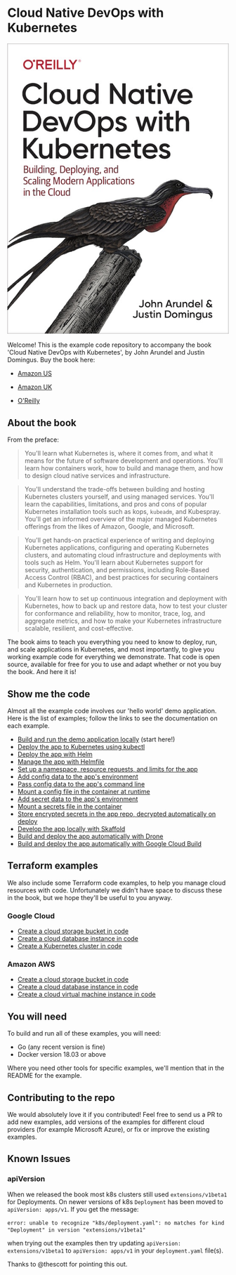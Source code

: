 # Cloud Native DevOps with Kubernetes

![Cloud Native DevOps cover image](/img/cover.jpg)

Welcome! This is the example code repository to accompany the book 'Cloud Native DevOps with Kubernetes', by John Arundel and Justin Domingus. Buy the book here:

* [Amazon US](https://amzn.to/2PEPTjc)

* [Amazon UK](https://amzn.to/2PGkZa0)

* [O'Reilly](http://shop.oreilly.com/product/0636920175131.do)

## About the book

From the preface:

> You'll learn what Kubernetes is, where it comes from, and what it means for the future of software development and operations. You'll learn how containers work, how to build and manage them, and how to design cloud native services and infrastructure.

> You'll understand the trade-offs between building and hosting Kubernetes clusters yourself, and using managed services. You'll learn the capabilities, limitations, and pros and cons of popular Kubernetes installation tools such as kops, `kubeadm`, and Kubespray. You'll get an informed overview of the major managed Kubernetes offerings from the likes of Amazon, Google, and Microsoft.

> You'll get hands-on practical experience of writing and deploying Kubernetes applications, configuring and operating Kubernetes clusters, and automating cloud infrastructure and deployments with tools such as Helm. You'll learn about Kubernetes support for security, authentication, and permissions, including Role-Based Access Control (RBAC), and best practices for securing containers and Kubernetes in production.

> You'll learn how to set up continuous integration and deployment with Kubernetes, how to back up and restore data, how to test your cluster for conformance and reliability, how to monitor, trace, log, and aggregate metrics, and how to make your Kubernetes infrastructure scalable, resilient, and cost-effective.

The book aims to teach you everything you need to know to deploy, run, and scale applications in Kubernetes, and most importantly, to give you working example code for everything we demonstrate. That code is open source, available for free for you to use and adapt whether or not you buy the book. And here it is!

## Show me the code

Almost all the example code involves our 'hello world' demo application. Here is the list of examples; follow the links to see the documentation on each example.

* [Build and run the demo application locally](/hello) (start here!)
* [Deploy the app to Kubernetes using kubectl](/hello-k8s)
* [Deploy the app with Helm](/hello-helm)
* [Manage the app with Helmfile](/hello-helmfile)
* [Set up a namespace, resource requests, and limits for the app](/hello-namespace)
* [Add config data to the app's environment](/hello-config-env)
* [Pass config data to the app's command line](/hello-config-args)
* [Mount a config file in the container at runtime](/hello-config-file)
* [Add secret data to the app's environment](/hello-secret-env)
* [Mount a secrets file in the container](/hello-secret-file)
* [Store encrypted secrets in the app repo, decrypted automatically on deploy](/hello-sops)
* [Develop the app locally with Skaffold](/hello-skaffold)
* [Build and deploy the app automatically with Drone](/hello-drone)
* [Build and deploy the app automatically with Google Cloud Build](/hello-cloudbuild)

## Terraform examples

We also include some Terraform code examples, to help you manage cloud resources with code. Unfortunately we didn't have space to discuss these in the book, but we hope they'll be useful to you anyway.

### Google Cloud

* [Create a cloud storage bucket in code](/terraform/gcp/bucket)
* [Create a cloud database instance in code](/terraform/gcp/database)
* [Create a Kubernetes cluster in code](/terraform/gcp/k8scluster)

### Amazon AWS

* [Create a cloud storage bucket in code](/terraform/aws/bucket)
* [Create a cloud database instance in code](/terraform/aws/database)
* [Create a cloud virtual machine instance in code](/terraform/aws/vm)

## You will need

To build and run all of these examples, you will need:

* Go (any recent version is fine)
* Docker version 18.03 or above

Where you need other tools for specific examples, we'll mention that in the README for the example.

## Contributing to the repo

We would absolutely love it if you contributed! Feel free to send us a PR to add new examples, add versions of the examples for different cloud providers (for example Microsoft Azure), or fix or improve the existing examples.

## Known Issues

### apiVersion

When we released the book most k8s clusters still used `extensions/v1beta1` for Deployments. On newer versions of k8s `Deployment` has been moved to `apiVersion: apps/v1`. If you get the message:

```
error: unable to recognize "k8s/deployment.yaml": no matches for kind "Deployment" in version "extensions/v1beta1"
```

when trying out the examples then try updating `apiVersion: extensions/v1beta1` to `apiVersion: apps/v1` in your `deployment.yaml` file(s).

Thanks to @thescott for pointing this out.
